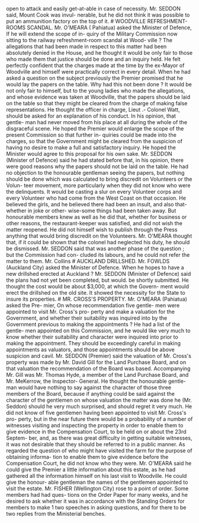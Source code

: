 open to attack and easily get-at-able in case of necessity. Mr. SEDDON said, Mount Cook was invul- nerable, but he did not think it was possible to put an ammunition factory on the top of it. # WOODVILLE REFRESHMENT-ROOMS SCANDAL. Mr. O'MEARA ( Pahiatua) asked the Minister of Defence, If he will extend the scope of in- quiry of the Military Commission now sitting to the railway refreshment-room scandal at Wood- ville ? The allegations that had been made in respect to this matter had been absolutely denied in the House, and he thought it would be only fair to those who made them that justice should be done and an inquiry held. He felt perfectly confident that the charges made at the time by the ex-Mayor of Woodville and himself were practically correct in every detail. When he had asked a question on the subject previously the Premier promised that he would lay the papers on the table. Why had this not been done ? It would be not only fair to himself, but to the young ladies who made the allegations, and whose evidence was taken at Woodville, that the papers should be laid on the table so that they might be cleared from the charge of making false representations. He thought the officer in charge, Lieut .- Colonel Watt, should be asked for an explanation of his conduct. In his opinion, that gentle- man had never moved from his place at all during the whole of the disgraceful scene. He hoped the Premier would enlarge the scope of the present Commission so that further in- quiries could be made into the charges, so that the Government might be cleared from the suspicion of having no desire to make a full and satisfactory inquiry. He hoped the Minister would agree to this proposal for his own sake. Mr. SEDDON (Minister of Defence) said he had stated before that, in his opinion, there were good reasons why the papers should not be laid on the table. He had no objection to the honourable gentleman seeing the papers, but nothing should be done which was calculated to bring discredit on Volunteers or the Volun- teer movement, more particularly when they did not know who were the delinquents. It would be casting a slur on every Volunteer corps and every Volunteer who had come from the West Coast on that occasion. He believed the girls, and he believed there had been an insult, and also that- whether in joke or other- wise-some things had been taken away. But honourable members knew as well as he did that, whether for business or other reasons, the restaurant-keeper was satisfied, and did not wish the matter reopened. He did not himself wish to publish through the Press anything that would bring discredit on the Volunteers. Mr. O'MEARA thought that, if it could be shown that the colonel had neglected his duty, he should be dismissed. Mr. SEDDON said that was another phase of the question ; but the Commission had con- cluded its labours, and he could not refer the matter to them. Mr. Collins # AUCKLAND DRILLSHED. Mr. FOWLDS (Auckland City) asked the Minister of Defence. When he hopes to have a new drillshed erected at Auckland ? Mr. SEDDON (Minister of Defence) said the plans had not yet been completed, but would. be shortly submitted. He thought the cost would be about $3,000, at which the Govern- ment would erect the drillshed on the old site. It showed the necessity for the State to insure its properties. # MR. CROSS'S PROPERTY. Mr. O'MEARA (Pahiatua) asked the Pre- mier, On whose recommendation five gentle- men were appointed to visit Mr. Cross's pro- perty and make a valuation for the Government, and whether their suitability was inquired into by the Government previous to making the appointments ? He had a list of the gentle- men appointed on this Commission, and he would like very much to know whether their suitability and character were inquired into prior to making the appointment. They should be exceedingly careful in making appointments as valuators, and those appointments should be above suspicion and cavil. Mr. SEDDON (Premier) said the valuation of Mr. Cross's property was made by Mr. David Gill for the Land Purchase Board, and on that valuation the recommendation of the Board was based. Accompanying Mr. Gill was Mr. Thomas Hyde, a member of the Land Purchase Board, and Mr. MeKerrow, the Inspector- General. He thought the honourable gentle- man would have nothing to say against the character of those three members of the Board, because if anything could be said against the character of the gentlemen on whose valuation the matter was done he (Mr. Seddon) should he very much surprised, and should regret it very much. He did not know of five gentlemen having been appointed to visit Mr. Cross's pro- perty, but in the near future there would be a probability of a number of witnesses visiting and inspecting the property in order to enable them to give evidence in the Compensation Court, to be held on or about the 23rd Septem- ber, and, as there was great difficulty in getting suitable witnesses, it was not desirable that they should be referred to in a public manner. As regarded the question of who might have visited the farm for the purpose of obtaining informa- tion to enable them to give evidence before the Compensation Court, he did not know who they were. Mr. O'MEARA said he could give the Premier a little information about this estate, as he had gathered all the information himself on his last visit to Woodville. He could give the honour- able gentleman the names of the gentlemen appointed to visit the estate. Mr. FISHER (Wellington City) rose to a point of order. Some members had had ques- tions on the Order Paper for many weeks, and he desired to ask whether it was in accordance with the Standing Orders for members to make 1 two speeches in asking questions, and for there to be two replies from the Ministerial benches. 